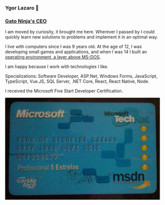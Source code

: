 ### Ygor Lazaro 👋
### [Gato Ninja's CEO](http://www.gatoninja.com.br)

I am moved by curiosity, it brought me here. Wherever I passed by I could quickly learn new solutions to problems and implement it in an optimal way. 

I live with computers since I was 9 years old. At the age of 12, I was developing small games and applications, and when I was 14 I built an [operating environment, a layer above MS-DOS](https://github.com/ygorlazaro/osb).

I am happy because I work with technologies I like.

Specializations: Software Developer, ASP.Net, Windows Forms, JavaScript, TypeScript, Vue.JS, SQL Server, .NET Core, React, React Native, Node. 

I received the Microsoft Five Start Developer Certification.

![MSDN 5 Star Professional Card](card.jpeg)